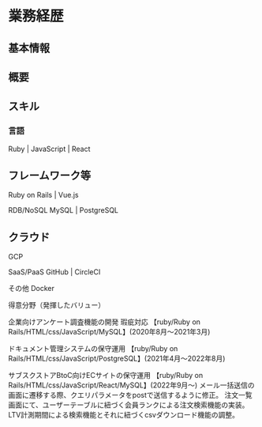 # 業務経歴
## 基本情報
## 概要
## スキル
### 言語
 Ruby | JavaScript | React
## フレームワーク等
 Ruby on Rails | Vue.js

RDB/NoSQL
MySQL | PostgreSQL 
## クラウド

GCP

SaaS/PaaS
GitHub | CircleCI

その他
Docker


得意分野（発揮したバリュー）

企業向けアンケート調査機能の開発 瑕疵対応
【ruby/Ruby on Rails/HTML/css/JavaScript/MySQL】(2020年8月〜2021年3月)

ドキュメント管理システムの保守運用
【ruby/Ruby on Rails/HTML/css/JavaScript/PostgreSQL】(2021年4月〜2022年8月)

サブスクストアBtoC向けECサイトの保守運用
【ruby/Ruby on Rails/HTML/css/JavaScript/React/MySQL】(2022年9月〜)
メール一括送信の画面に遷移する際、クエリパラメータをpostで送信するように修正。
注文一覧画面にて、ユーザーテーブルに紐づく会員ランクによる注文検索機能の実装。
LTV計測期間による検索機能とそれに紐づくcsvダウンロード機能の調整。
